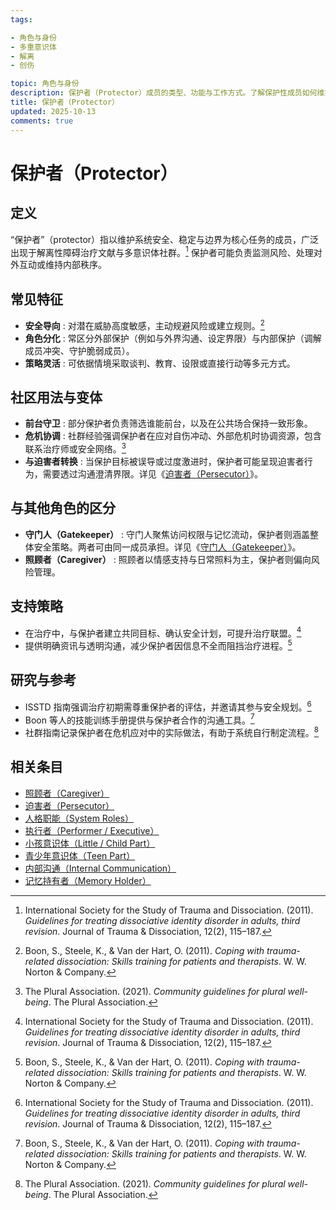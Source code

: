 ```yaml
---
tags:

- 角色与身份
- 多重意识体
- 解离
- 创伤

topic: 角色与身份
description: 保护者（Protector）成员的类型、功能与工作方式。了解保护性成员如何维护系统安全、应对威胁及其可能的过度保护模式
title: 保护者（Protector）
updated: 2025-10-13
comments: true
---
```

# 保护者（Protector）

## 定义

“保护者”（protector）指以维护系统安全、稳定与边界为核心任务的成员，广泛出现于解离性障碍治疗文献与多意识体社群。[^isstd2011] 保护者可能负责监测风险、处理对外互动或维持内部秩序。

## 常见特征

- **安全导向** : 对潜在威胁高度敏感，主动规避风险或建立规则。[^boon2011]
- **角色分化** : 常区分外部保护（例如与外界沟通、设定界限）与内部保护（调解成员冲突、守护脆弱成员）。
- **策略灵活** : 可依据情境采取谈判、教育、设限或直接行动等多元方式。

## 社区用法与变体

- **前台守卫** : 部分保护者负责筛选谁能前台，以及在公共场合保持一致形象。
- **危机协调** : 社群经验强调保护者在应对自伤冲动、外部危机时协调资源，包含联系治疗师或安全网络。[^thepluralassociation2021]
- **与迫害者转换** : 当保护目标被误导或过度激进时，保护者可能呈现迫害者行为，需要透过沟通澄清界限。详见《[迫害者（Persecutor）](Persecutor.md)》。

## 与其他角色的区分

- **守门人（Gatekeeper）** : 守门人聚焦访问权限与记忆流动，保护者则涵盖整体安全策略。两者可由同一成员承担。详见《[守门人（Gatekeeper）](Gatekeeper.md)》。
- **照顾者（Caregiver）** : 照顾者以情感支持与日常照料为主，保护者则偏向风险管理。

## 支持策略

- 在治疗中，与保护者建立共同目标、确认安全计划，可提升治疗联盟。[^isstd2011]
- 提供明确资讯与透明沟通，减少保护者因信息不全而阻挡治疗进程。[^boon2011]

## 研究与参考

- ISSTD 指南强调治疗初期需尊重保护者的评估，并邀请其参与安全规划。[^isstd2011]
- Boon 等人的技能训练手册提供与保护者合作的沟通工具。[^boon2011]
- 社群指南记录保护者在危机应对中的实际做法，有助于系统自行制定流程。[^thepluralassociation2021]

[^isstd2011]: International Society for the Study of Trauma and Dissociation. (2011). *Guidelines for treating dissociative identity disorder in adults, third revision*. Journal of Trauma & Dissociation, 12(2), 115–187.
[^boon2011]: Boon, S., Steele, K., & Van der Hart, O. (2011). *Coping with trauma-related dissociation: Skills training for patients and therapists*. W. W. Norton & Company.
[^thepluralassociation2021]: The Plural Association. (2021). *Community guidelines for plural well-being*. The Plural Association.

## 相关条目

- [照顾者（Caregiver）](Caregiver.md)
- [迫害者（Persecutor）](Persecutor.md)
- [人格职能（System Roles）](System-Roles.md)
- [执行者（Performer / Executive）](Performer-Executive.md)
- [小孩意识体（Little / Child Part）](Little.md)
- [青少年意识体（Teen Part）](Teen.md)
- [内部沟通（Internal Communication）](Internal-Communication.md)
- [记忆持有者（Memory Holder）](Memory-Holder.md)
